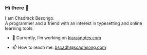 ### Hi there 👋

<!--
**bscadh/bscadh** is a ✨ _special_ ✨ repository because its `README.md` (this file) appears on your GitHub profile.

Here are some ideas to get you started:
-->

I am Chadrack Besongo.<br>
A programmer and a friend with an interest in typesetting and online learning tools.

- 🔭 Currently, I’m working on [kiarasnotes.com](https://kiarasnotes.com)
<!--
- 🌱 I’m currently learning ...
- 👯 I’m looking to collaborate on ...
- 🤔 I’m looking for help with ...
- 💬 Ask me about ...
-->
- 📫 How to reach me: bscadh@scadhsong.com
<!--
- 😄 Pronouns: ...
- ⚡ Fun fact: ...
-->
